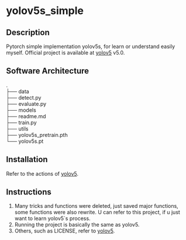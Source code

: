 # yolov5s_simple

## Description
Pytorch simple implementation yolov5s, for learn or understand easily myself. Official project is available at [yolov5](https://github.com/ultralytics/yolov5) v5.0.

## Software Architecture
.  
├── data  
├── detect.py  
├── evaluate.py  
├── models  
├── readme.md  
├── train.py  
├── utils  
├── yolov5s_pretrain.pth  
└── yolov5s.pt  

## Installation
Refer to the actions of [yolov5](https://github.com/ultralytics/yolov5).

## Instructions

1.  Many tricks and functions were deleted, just saved major functions, some functions were also rewrite. U can refer to this project, if u just want to learn yolov5`s process.
2.  Running the project is basically the same as yolov5.
3.  Others, such as LICENSE, refer to [yolov5](https://github.com/ultralytics/yolov5).
